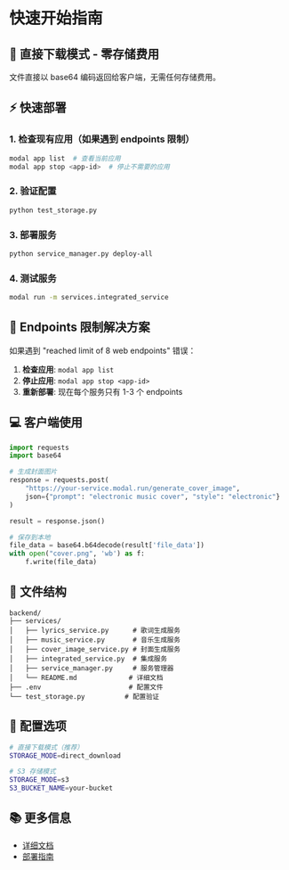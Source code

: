 # 快速开始指南

## 🎯 直接下载模式 - 零存储费用

文件直接以 base64 编码返回给客户端，无需任何存储费用。

## ⚡ 快速部署

### 1. 检查现有应用（如果遇到 endpoints 限制）

```bash
modal app list  # 查看当前应用
modal app stop <app-id>  # 停止不需要的应用
```

### 2. 验证配置

```bash
python test_storage.py
```

### 3. 部署服务

```bash
python service_manager.py deploy-all
```

### 4. 测试服务

```bash
modal run -m services.integrated_service
```

## 🚨 Endpoints 限制解决方案

如果遇到 "reached limit of 8 web endpoints" 错误：

1. **检查应用**: `modal app list`
2. **停止应用**: `modal app stop <app-id>`
3. **重新部署**: 现在每个服务只有 1-3 个 endpoints

## 💻 客户端使用

```python
import requests
import base64

# 生成封面图片
response = requests.post(
    "https://your-service.modal.run/generate_cover_image",
    json={"prompt": "electronic music cover", "style": "electronic"}
)

result = response.json()

# 保存到本地
file_data = base64.b64decode(result['file_data'])
with open("cover.png", 'wb') as f:
    f.write(file_data)
```

## 📁 文件结构

```
backend/
├── services/
│   ├── lyrics_service.py      # 歌词生成服务
│   ├── music_service.py       # 音乐生成服务
│   ├── cover_image_service.py # 封面生成服务
│   ├── integrated_service.py  # 集成服务
│   ├── service_manager.py     # 服务管理器
│   └── README.md             # 详细文档
├── .env                      # 配置文件
└── test_storage.py          # 配置验证
```

## 🔧 配置选项

```bash
# 直接下载模式（推荐）
STORAGE_MODE=direct_download

# S3 存储模式
STORAGE_MODE=s3
S3_BUCKET_NAME=your-bucket
```

## 📚 更多信息

- [详细文档](./README.md)
- [部署指南](./DEPLOYMENT_GUIDE.md)
